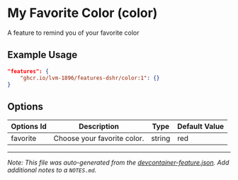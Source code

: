 
# My Favorite Color (color)

A feature to remind you of your favorite color

## Example Usage

```json
"features": {
    "ghcr.io/lvm-1896/features-dshr/color:1": {}
}
```

## Options

| Options Id | Description | Type | Default Value |
|-----|-----|-----|-----|
| favorite | Choose your favorite color. | string | red |



---

_Note: This file was auto-generated from the [devcontainer-feature.json](https://github.com/lvm-1896/features-dshr/blob/main/src/color/devcontainer-feature.json).  Add additional notes to a `NOTES.md`._
